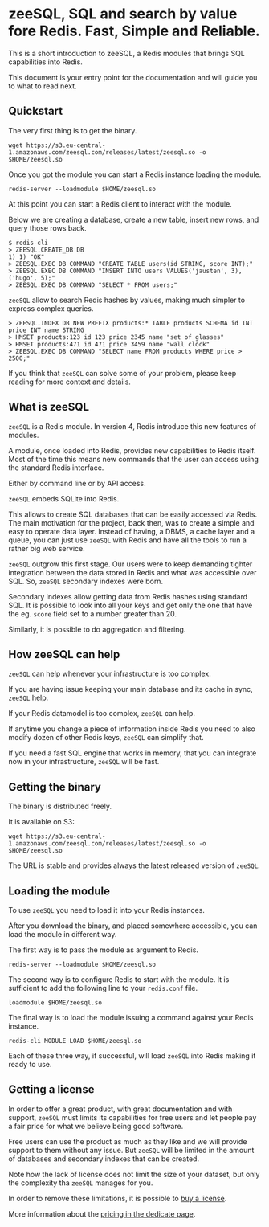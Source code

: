 # zeeSQL, SQL and search by value fore Redis. Fast, Simple and Reliable.

This is a short introduction to zeeSQL, a Redis modules that brings SQL capabilities into Redis.

This document is your entry point for the documentation and will guide you to what to read next.

## Quickstart

The very first thing is to get the binary.

```
wget https://s3.eu-central-1.amazonaws.com/zeesql.com/releases/latest/zeesql.so -o $HOME/zeesql.so
```

Once you got the module you can start a Redis instance loading the module.

```
redis-server --loadmodule $HOME/zeesql.so
```

At this point you can start a Redis client to interact with the module.

Below we are creating a database, create a new table, insert new rows, and query those rows back.

```
$ redis-cli
> ZEESQL.CREATE_DB DB
1) 1) "OK"
> ZEESQL.EXEC DB COMMAND "CREATE TABLE users(id STRING, score INT);"
> ZEESQL.EXEC DB COMMAND "INSERT INTO users VALUES('jausten', 3), ('hugo', 5);"
> ZEESQL.EXEC DB COMMAND "SELECT * FROM users;"
```

`zeeSQL` allow to search Redis hashes by values, making much simpler to express complex queries.

```
> ZEESQL.INDEX DB NEW PREFIX products:* TABLE products SCHEMA id INT price INT name STRING
> HMSET products:123 id 123 price 2345 name "set of glasses"
> HMSET products:471 id 471 price 3459 name "wall clock"
> ZEESQL.EXEC DB COMMAND "SELECT name FROM products WHERE price > 2500;"
```

If you think that `zeeSQL` can solve some of your problem, please keep reading for more context and details.

## What is zeeSQL

`zeeSQL` is a Redis module. 
In version 4, Redis introduce this new features of modules.

A module, once loaded into Redis, provides new capabilities to Redis itself.
Most of the time this means new commands that the user can access using the standard Redis interface.

Either by command line or by API access.

`zeeSQL` embeds SQLite into Redis.

This allows to create SQL databases that can be easily accessed via Redis.
The main motivation for the project, back then, was to create a simple and easy to operate data layer.
Instead of having, a DBMS, a cache layer and a queue, you can just use `zeeSQL` with Redis and have all the tools to run a rather big web service.

`zeeSQL` outgrow this first stage.
Our users were to keep demanding tighter integration between the data stored in Redis and what was accessible over SQL.
So, `zeeSQL` secondary indexes were born.

Secondary indexes allow getting data from Redis hashes using standard SQL.
It is possible to look into all your keys and get only the one that have the eg. `score` field set to a number greater than 20.

Similarly, it is possible to do aggregation and filtering.

## How zeeSQL can help

`zeeSQL` can help whenever your infrastructure is too complex.

If you are having issue keeping your main database and its cache in sync, `zeeSQL` help.

If your Redis datamodel is too complex, `zeeSQL` can help.

If anytime you change a piece of information inside Redis you need to also modify dozen of other Redis keys, `zeeSQL` can simplify that.

If you need a fast SQL engine that works in memory, that you can integrate now in your infrastructure, `zeeSQL` will be fast.

## Getting the binary

The binary is distributed freely.

It is available on S3: 

```
wget https://s3.eu-central-1.amazonaws.com/zeesql.com/releases/latest/zeesql.so -o $HOME/zeesql.so
```

The URL is stable and provides always the latest released version of `zeeSQL`.

## Loading the module

To use `zeeSQL` you need to load it into your Redis instances.

After you download the binary, and placed somewhere accessible, you can load the module in different way.

The first way is to pass the module as argument to Redis.

```
redis-server --loadmodule $HOME/zeesql.so
```

The second way is to configure Redis to start with the module.
It is sufficient to add the following line to your `redis.conf` file.

```
loadmodule $HOME/zeesql.so
```

The final way is to load the module issuing a command against your Redis instance.

```
redis-cli MODULE LOAD $HOME/zeesql.so
```

Each of these three way, if successful, will load `zeeSQL` into Redis making it ready to use.

## Getting a license

In order to offer a great product, with great documentation and with support, `zeeSQL` must limits its capabilities for free users and let people pay a fair price for what we believe being good software.

Free users can use the product as much as they like and we will provide support to them without any issue.
But `zeeSQL` will be limited in the amount of databases and secondary indexes that can be created.

Note how the lack of license does not limit the size of your dataset, but only the complexity tha `zeeSQL` manages for you.

In order to remove these limitations, it is possible to [buy a license][license].

More information about the [pricing in the dedicate page](pricing.md).


[license]: https://license.zeesql.com
